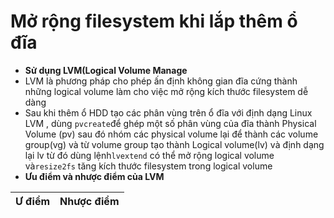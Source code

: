 # Mở rộng filesystem khi lắp thêm ổ đĩa
- **Sử dụng LVM(Logical Volume Manage**
- LVM là phương pháp cho phép ấn định không gian đĩa cứng thành những logical volume làm cho việc mở rộng kích thước filesystem dễ dàng
- Sau khi thêm ổ HDD tạo các phân vùng trên ổ đĩa với định dạng Linux LVM , dùng `pvcreate`để ghép một số phân vùng của đĩa thành Physical Volume (pv) sau đó nhóm các physical volume lại để thành các volume group(vg) và từ volume group tạo thành Logical volume(lv) và định dạng lại lv từ đó dùng lệnh`lvextend` có thể mở rộng logical volume và`resize2fs` tăng kích thước filesystem trong logical volume
- **Ưu điểm và nhược điểm của LVM**

| Ư điểm | Nhược điểm |
|--------|------------|
